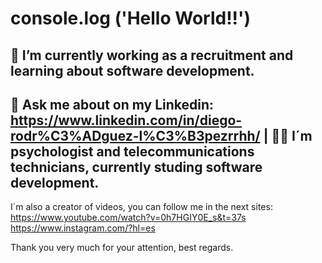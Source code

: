 # console.log ('Hello World!!') 

💪 I’m currently **working** as a recruitment and **learning** about software development.
---
💬 Ask me about on my Linkedin: https://www.linkedin.com/in/diego-rodr%C3%ADguez-l%C3%B3pezrrhh/ |
👨‍🎓 **I´m psychologist and telecommunications technicians, currently studing software development**.
---
I´m also a creator of videos, you can follow me in the next sites: 
https://www.youtube.com/watch?v=0h7HGIY0E_s&t=37s
https://www.instagram.com/?hl=es

Thank you very much for your attention, best regards. 


